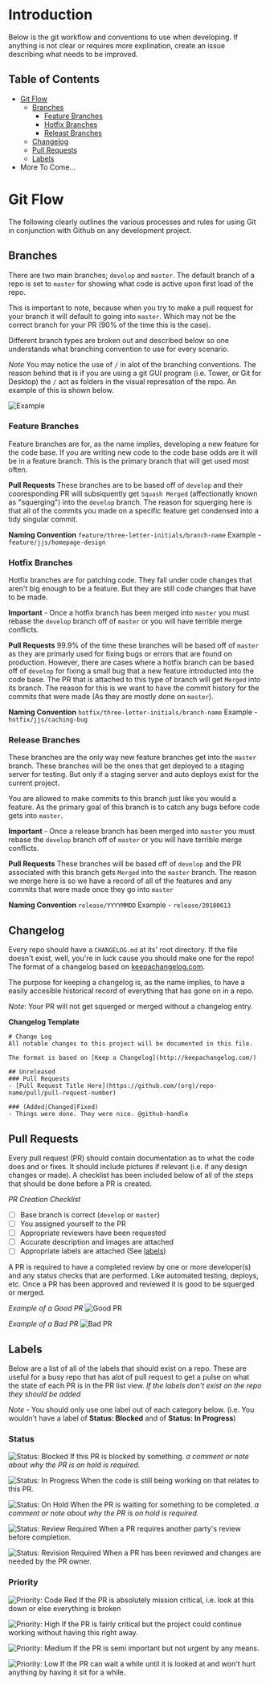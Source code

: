 # Introduction
Below is the git workflow and conventions to use when developing. If anything is not clear or requires more explination, create an issue describing what needs to be improved.

## Table of Contents
- [Git Flow](#git-flow)
  - [Branches](#branch-naming)
    - [Feature Branches](#feature-branches)
    - [Hotfix Branches](#hotfix-branches)
    - [Releast Branches](#release-branches)
  - [Changelog](#changelog)
  - [Pull Requests](#pull-requests)
  - [Labels](#labels)
- More To Come...

# Git Flow
The following clearly outlines the various processes and rules for using Git in conjunction with Github on any development project.
## Branches
There are two main branches; `develop` and `master`. The default branch of a repo is set to `master` for showing what code is active upon first load of the repo.

This is important to note, because when you try to make a pull request for your branch it will default to going into `master`. Which may not be the correct branch for your PR (90% of the time this is the case).

Different branch types are broken out and described below so one understands what branching convention to use for every scenario.

_Note_
You may notice the use of `/` in alot of the branching conventions. The reason behind that is if you are using a git GUI program (i.e. Tower, or Git for Desktop) the `/` act as folders in the visual represation of the repo. An example of this is shown below.

![Example](https://cl.ly/3t1W113F3i2n/Image%202018-04-02%20at%203.30.58%20PM.png)

### Feature Branches
Feature branches are for, as the name implies, developing a new feature for the code base. If you are writing new code to the code base odds are it will be in a feature branch. This is the primary branch that will get used most often.

**Pull Requests**
These branches are to be based off of `develop` and their cooresponding PR will subsiquently get `Squash Merged` (affectionatly known as "squerging") into the `develop` branch. The reason for squerging here is that all of the commits you made on a specific feature get condensed into a tidy singular commit.

**Naming Convention**
`feature/three-letter-initials/branch-name`
Example - `feature/jjs/homepage-design`

### Hotfix Branches
Hotfix branches are for patching code. They fall under code changes that aren't big enough to be a feature. But they are still code changes that have to be made.

**Important** - Once a hotfix branch has been merged into `master` you must rebase the `develop` branch off of `master` or you will have terrible merge conflicts.

**Pull Requests**
99.9% of the time these branches will be based off of `master` as they are primarly used for fixing bugs or errors that are found on production. However, there are cases where a hotfix branch can be based off of `develop` for fixing a small bug that a new feature introducted into the code base. The PR that is attached to this type of branch will get `Merged` into its branch. The reason for this is we want to have the commit history for the commits that were made (As they are mostly done on `master`).

**Naming Convention**
`hotfix/three-letter-initials/branch-name`
Example - `hotfix/jjs/caching-bug`

### Release Branches
These branches are the only way new feature branches get into the `master` branch. These branches will be the ones that get deployed to a staging server for testing. But only if a staging server and auto deploys exist for the current project.

You are allowed to make commits to this branch just like you would a feature. As the primary goal of this branch is to catch any bugs before code gets into `master`.

**Important** - Once a release branch has been merged into `master` you must rebase the `develop` branch off of `master` or you will have terrible merge conflicts.

**Pull Requests**
These branches will be based off of `develop` and the PR associated with this branch gets `Merged` into the `master` branch. The reason we merge here is so we have a record of all of the features and any commits that were made once they go into `master`

**Naming Convention**
`release/YYYYMMDD`
Example - `release/20180613`

## Changelog
Every repo should have a `CHANGELOG.md` at its' root directory. If the file doesn't exist, well, you're in luck cause you should make one for the repo! The format of a changelog based on [keepachangelog.com](http://keepachangelog.com/).

The purpose for keeping a changelog is, as the name implies, to have a easily accesible historical record of everything that has gone on in a repo.

_Note_: Your PR will not get squerged or merged without a changelog entry.

**Changelog Template**
```
# Change Log
All notable changes to this project will be documented in this file.

The format is based on [Keep a Changelog](http://keepachangelog.com/)

## Unreleased
### Pull Requests
- [Pull Request Title Here](https://github.com/(org)/repo-name/pull/pull-request-number)

### (Added|Changed|Fixed)
- Things were done. They were nice. @github-handle
```

## Pull Requests
Every pull request (PR) should contain documentation as to what the code does and or fixes. It should include pictures if relevant (i.e. if any design changes or made). A checklist has been included below of all of the steps that should be done before a PR is created.

_PR Creation Checklist_
- [ ] Base branch is correct (`develop` or `master`)
- [ ] You assigned yourself to the PR
- [ ] Appropriate reviewers have been requested
- [ ] Accurate description and images are attached
- [ ] Appropriate labels are attached (See [labels](#labels))

A PR is required to have a completed review by one or more developer(s) and any status checks that are performed. Like automated testing, deploys, etc. Once a PR has been approved and reviewed it is good to be squerged or merged.

_Example of a Good PR_
![Good PR](https://cl.ly/272K1k1p2L2E/Image%202018-04-02%20at%204.25.02%20PM.png)

_Example of a Bad PR_
![Bad PR](https://cl.ly/3E1x062I3U1D/Image%202018-04-02%20at%204.27.19%20PM.png)

## Labels
Below are a list of all of the labels that should exist on a repo. These are useful for a busy repo that has alot of pull request to get a pulse on what the state of each PR is in the PR list view. _If the labels don't exist on the repo they should be added_

_Note_ - You should only use one label out of each category below. (i.e. You wouldn't have a label of **Status: Blocked** and of **Status: In Progress**)
### Status

![Status: Blocked](https://cl.ly/0y2b0H0v0o2U/download/Image%202018-04-02%20at%204.35.10%20PM.png)
If this PR is blocked by something. _a comment or note about why the PR is on hold is required._

![Status: In Progress](https://cl.ly/410f0J371D3n/download/Image%202018-04-02%20at%204.36.01%20PM.png)
When the code is still being working on that relates to this PR.

![Status: On Hold](https://cl.ly/0w1V0k3O3B0d/download/Image%202018-04-02%20at%204.36.33%20PM.png)
When the PR is waiting for something to be completed. _a comment or note about why the PR is on hold is required._

![Status: Review Required](https://cl.ly/1n2a0Z2m2U01/download/Image%202018-04-02%20at%204.38.00%20PM.png)
When a PR requires another party's review before completion.

![Status: Revision Required](https://cl.ly/340M1g0y2C3F/download/Image%202018-04-02%20at%204.38.24%20PM.png)
When a PR has been reviewed and changes are needed by the PR owner.

### Priority

![Priority: Code Red](https://cl.ly/1v2C0r223t2X/Image%202018-04-02%20at%204.32.13%20PM.png)
If the PR is absolutely mission critical, i.e. look at this down or else everything is broken

![Priority: High](https://cl.ly/382p1U2U0b2E/download/Image%202018-04-02%20at%204.32.39%20PM.png)
If the PR is fairly critical but the project could continue working without having this right away.

![Priority: Medium](https://cl.ly/063r3I0b1o39/download/Image%202018-04-02%20at%204.32.59%20PM.png)
If the PR is semi important but not urgent by any means.

![Priority: Low](https://cl.ly/3Y1k021F112f/download/Image%202018-04-02%20at%204.33.19%20PM.png)
If the PR can wait a while until it is looked at and won't hurt anything by having it sit for a while.
